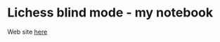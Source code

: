 


# Lichess blind mode - my notebook

Web site [here](https://yafred.github.io/lichess-blind-mode/)
